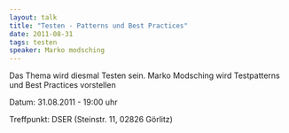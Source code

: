 ```yaml
---
layout: talk
title: "Testen - Patterns und Best Practices"
date: 2011-08-31
tags: testen
speaker: Marko modsching
---
```


Das Thema wird diesmal Testen sein. Marko Modsching wird Testpatterns und Best Practices vorstellen 


Datum: 31.08.2011 - 19:00 uhr

Treffpunkt: DSER (Steinstr. 11, 02826 Görlitz)